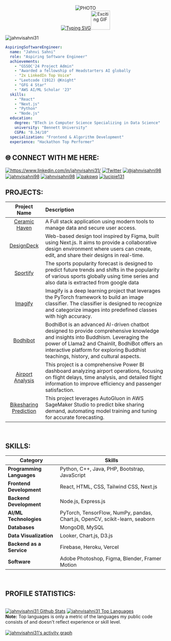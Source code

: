 <div align="center">
  <img src="https://media.giphy.com/media/L1R1tvI9svkIWwpVYr/giphy.gif" alt="PHOTO" />
  <br>
  <a href="https://git.io/typing-svg">
    <img src="https://readme-typing-svg.herokuapp.com?font=Sedan+SC&weight=500&duration=5000&pause=700&color=02F769&background=15151500&center=true&vCenter=true&random=false&width=435&lines=Hello!+I'm+Jahnvi+Sahni;Aspiring+Software+Engineer;%26+a+AI/ML+enthusiast+" alt="Typing SVG"/></a><img src="https://i.giphy.com/media/v1.Y2lkPTc5MGI3NjExa3lxZDAxaTJxOGhzMGZtazJ5YnRlNGp2OXA4bm9uNmluNXc3ZTJ0ciZlcD12MV9pbnRlcm5hbF9naWZfYnlfaWQmY3Q9cw/QIKUNA9oGxeWGLbCFY/giphy.gif" alt="Exciting GIF" width="60"/>

</div>

<p align="left"> <img src="https://komarev.com/ghpvc/?username=jahnvisahni31&label=Profile%20views&color=0e75b6&style=flat" alt="jahnvisahni31" /> </p>

```yaml
AspiringSoftwareEngineer:
  name: "Jahnvi Sahni"
  role: "Aspiring Software Engineer"
  achievements:
    - "GSSOC'24 Project Admin"
    - "Awarded a fellowship of Headstarters AI globally
    - "2x LinkedIn Top Voice"
    - "Leetcode (1912) @Knight"
    - "GFG 4 Star"
    - "AWS AI/ML Scholar '23"
  skills:
    - "React"
    - "Next.js"
    - "Python"
    - "Node.js"
  education:
    degree: "BTech in Computer Science Specializing in Data Science"
    university: "Bennett University"
    CGPA: "8.34/10"
  specialization: "Frontend & Algorithm Development"
  experience: "Hackathon Top Performer"
```

## 🌐 CONNECT WITH ME HERE:
<p align="left">
<a href="https://www.linkedin.com/in/jahnvisahni31/" target="blank"><img align="center" src="https://img.shields.io/badge/LinkedIn-0077B5?style=for-the-badge&logo=linkedin&logoColor=white" alt="https://www.linkedin.com/in/jahnvisahni31/"  /></a>
<a href="https://x.com/sahni_jahnvi" target="blank"><img align="center" src="https://img.shields.io/badge/Twitter-1DA1F2?style=for-the-badge&logo=Twitter&logoColor=white" alt="Twitter" /></a>
<a href="https://medium.com/@jahnvisahni98" target="blank"><img align="center" src="https://img.shields.io/badge/Medium-12100E?style=for-the-badge&logo=medium&logoColor=white" alt="@jahnvisahni98"  /></a>
<a href="https://leetcode.com/u/jahnvisahni98 target="blank"><img align="center" src="https://img.shields.io/badge/-LeetCode-FFA116?style=for-the-badge&logo=LeetCode&logoColor=black" alt="jahnvisahni98" /></a>
<a href="https://www.geeksforgeeks.org/user/jahnvisahni98/ target="blank"><img align="center" src="https://img.shields.io/badge/GeeksforGeeks-gray?style=for-the-badge&logo=geeksforgeeks&logoColor=35914c" alt="jahnvisahni98" /></a>
<a href="https://codeforces.com/profile/pakqwq target="blank"><img align="center" src="https://img.shields.io/badge/Codeforces-445f9d?style=for-the-badge&logo=Codeforces&logoColor=white" alt="pakqwq" /></a>
<a href="https://www.codechef.com/users/lucipie131 target="blank"><img align="center" src="https://img.shields.io/badge/CodeChef-%23964B00.svg?style=for-the-badge&logo=CodeChef&logoColor=white" alt="lucipie131" /></a>


## PROJECTS:

| Project Name      | Description | 
| :---:        |    :----   |  
| [Ceramic Haven](https://github.com/jahnvisahni31/CeramicHaven) |A Full stack application using modern tools to manage data and secure user access. |
| [DesignDeck](https://github.com/jahnvisahni31/DesignDeck) |Web-based design tool inspired by Figma, built using Next.js. It aims to provide a collaborative design environment where users can create, edit, and share their designs in real-time. |
| [Sportify](https://github.com/jahnvisahni31/Sports-Popularity-Forecast)   |The sports popularity forecast is designed to predict future trends and shifts in the popularity of various sports globally using time series and also data is extracted from google data | 
| [Imagify ](https://github.com/jahnvisahni31/Imagify) |Imagify is a deep learning project that leverages the PyTorch framework to build an image classifier. The classifier is designed to recognize and categorize images into predefined classes with high accuracy. |
| [Bodhibot](https://github.com/jahnvisahni31/BodhiBot) |BodhiBot is an advanced AI-driven chatbot designed to provide comprehensive knowledge and insights into Buddhism. Leveraging the power of Llama2 and Chainlit, BodhiBot offers an interactive platform for exploring Buddhist teachings, history, and cultural aspects. |
| [Airport Analysis](https://github.com/jahnvisahni31/Airport_analysis) |This project is a comprehensive Power BI dashboard analyzing airport operations, focusing on flight delays, time analysis, and detailed flight information to improve efficiency and passenger satisfaction. |
| [Bikesharing Prediction](https://github.com/jahnvisahni31/predict_bike_sharing_with_autogluon) |This project leverages AutoGluon in AWS SageMaker Studio to predict bike sharing demand, automating model training and tuning for accurate forecasting. |

<br>

## SKILLS:

| Category                     | Skills                                           |
|------------------------------|--------------------------------------------------|
| **Programming Languages**    | Python, C++, Java, PHP, Bootstrap, JavaScript    |
| **Frontend Development**     | React, HTML, CSS, Tailwind CSS, Next.js          |
| **Backend Development**      | Node.js, Express.js                             |
| **AI/ML Technologies**       | PyTorch, TensorFlow, NumPy, pandas, Chart.js, OpenCV, scikit-learn, seaborn |
| **Databases**                | MongoDB, MySQL                                  |
| **Data Visualization**       | Looker, Chart.js, D3.js                         |
| **Backend as a Service**     | Firebase, Heroku, Vercel                        |
| **Software**                 | Adobe Photoshop, Figma, Blender, Framer Motion  |
<br>

## PROFILE STATISTICS:

<br/>
<a href="https://github.com/jahnvisahni31/github-readme-stats"><img alt="jahnvisahni31 Github Stats" src="https://github-readme-stats.vercel.app/api?username=jahnvisahni31&show_icons=true&count_private=true&theme=react&hide_border=true&bg_color=0D1117" /></a>
  <a href="https://github.com/jahnvisahni31/github-readme-stats"><img alt="jahnvisahni31 Top Languages" src="https://github-readme-stats.vercel.app/api/top-langs/?username=jahnvisahni31&langs_count=8&count_private=true&layout=compact&theme=react&hide_border=true&bg_color=0D1117" /></a>
  <br/>
  <b>Note:</b> Top languages is only a metric of the languages my public code consists of and doesn't reflect experience or skill level.
<br />
<br/>
<a href="https://github.com/jahnvisahni31">
  <img alt="jahnvisahni31's activity graph" src="https://github-readme-activity-graph.vercel.app/graph?username=jahnvisahni31&theme=react-dark" />
</a>
<br/>


